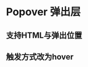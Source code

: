 # Popover 弹出层

## 支持HTML与弹出位置

<ClientOnly> 
<popover-demo></popover-demo>
</ClientOnly>

## 触发方式改为hover

<ClientOnly> 
<popover-hover-demo></popover-hover-demo>
</ClientOnly>
